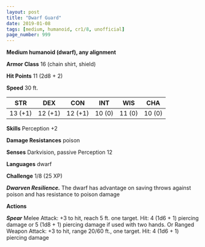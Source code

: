 ```yaml
---
layout: post
title: "Dwarf Guard"
date: 2019-01-08
tags: [medium, humanoid, cr1/8, unofficial]
page_number: 999
---
```


**Medium humanoid (dwarf), any alignment**

**Armor Class** 16 (chain shirt, shield)

**Hit Points** 11  (2d8 + 2)

**Speed** 30 ft.

|   STR   |   DEX   |   CON   |   INT   |   WIS   |   CHA   |
|:-------:|:-------:|:-------:|:-------:|:-------:|:-------:|
| 13 (+1) | 12 (+1) | 12 (+1) | 10 (0) | 11 (0) | 10 (0) |

**Skills** Perception +2

**Damage Resistances** poison

**Senses** Darkvision, passive Perception 12

**Languages** dwarf

**Challenge** 1/8 (25 XP)

***Dwarven Resilience.*** The dwarf has advantage on saving throws against poison and has resistance to poison damage

**Actions**

***Spear*** Melee Attack: +3 to hit, reach 5 ft. one target. Hit: 4 (1d6 + 1) piercing damage or 5 (1d8 + 1) piercing damage if used with two hands. Or Ranged Weapon Attack: +3 to hit, range 20/60 ft., one target. Hit: 4 (1d6 + 1) piercing damage